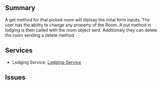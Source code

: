 ## Summary
A get method for that picked room will diplsay the inital form inputs. The user has the ability to change any property of the Room. A put method in lodging is then called with the room object sent. Additionaly they can delete the room sending a delete method

## Services
- Lodging Service: [Lodging-Service]

## Issues



[Lodging-Service]: Services/Lodging/Lodging.md